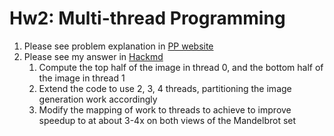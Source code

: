 # Hw2: Multi-thread Programming

1. Please see problem explanation in [PP website](https://nycu-sslab.github.io/PP-f22/assignments/HW2/)
2. Please see my answer in [Hackmd](https://hackmd.io/@KPk5hwaKTO6iNsSn0-6oXw/B1qFOX64i)
    1. Compute the top half of the image in thread 0, and the bottom half of the image in thread 1
    2. Extend the code to use 2, 3, 4 threads, partitioning the image generation work accordingly 
    3. Modify the mapping of work to threads to achieve to improve speedup to at about 3-4x on both views of the Mandelbrot set